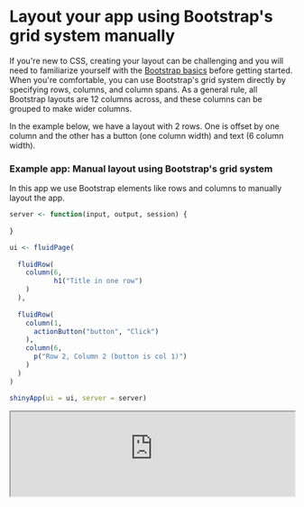 # Layout your app using Bootstrap's grid system manually

If you're new to CSS, creating your layout can be challenging and you will need to familiarize yourself with the [Bootstrap basics](https://getbootstrap.com/examples/grid/) before getting started. When you're comfortable, you can use Bootstrap's grid system directly by specifying rows, columns, and column spans. As a general rule, all Bootstrap layouts are 12 columns across, and these columns can be grouped to make wider columns.

In the example below, we have a layout with 2 rows. One is offset by one column and the other has a button (one column width) and text (6 column width).

### Example app: Manual layout using Bootstrap's grid system
In this app we use Bootstrap elements like rows and columns to manually layout the app.

```r
server <- function(input, output, session) {
  
}

ui <- fluidPage(
  
  fluidRow(
    column(6,
           h1("Title in one row")
    )
  ),
  
  fluidRow(
    column(1,
      actionButton("button", "Click")
    ),
    column(6,
      p("Row 2, Column 2 (button is col 1)")
    )
  )
)

shinyApp(ui = ui, server = server)
```

<iframe style="width:100%; height:150px;" src='http://shiny.nextlevelanalytics.com/apps/shinyapps/app4'></iframe>